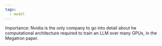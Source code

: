 ```yaml
---
tags:
  - model
---
```

Importance: Nvidia is the only company to go into detail about he computational architecture required to train an LLM over many GPUs, in the Megatron paper.





